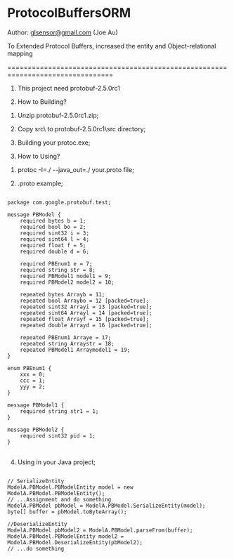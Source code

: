 ProtocolBuffersORM
==================

Author: glsensor@gmail.com (Joe Au)

To Extended Protocol Buffers, increased the entity and Object-relational mapping

================================================================================

1) This project need protobuf-2.5.0rc1

2) How to Building?

1. Unzip protobuf-2.5.0rc1.zip;

2. Copy src\ to protobuf-2.5.0rc1\src directory;

3. Building your protoc.exe;

3) How to Using?

1. protoc -I=./ --java_out=./ your.proto file;

2. .proto example;

<pre>
<code>
package com.google.protobuf.test;

message PBModel {
	required bytes b = 1;
	required bool bo = 2;
	required sint32 i = 3;
	required sint64 l = 4;
	required float f = 5;
	required double d = 6;

	required PBEnum1 e = 7; 
	required string str = 8;
	required PBModel1 model1 = 9;
	required PBModel2 model2 = 10;

	repeated bytes Arrayb = 11;
	repeated bool Arraybo = 12 [packed=true];
	repeated sint32 Arrayi = 13 [packed=true];
	repeated sint64 Arrayl = 14 [packed=true];
	repeated float Arrayf = 15 [packed=true];
	repeated double Arrayd = 16 [packed=true];
	
	repeated PBEnum1 Arraye = 17;
	repeated string Arraystr = 18;
	repeated PBModel1 Arraymodel1 = 19;
}

enum PBEnum1 {
	xxx = 0;
	ccc = 1;
	yyy = 2;
}

message PBModel1 {
	required string str1 = 1;
}

message PBModel2 {
	required sint32 pid = 1;
}
</code>
</pre>

4) Using in your Java project;

<pre>
<code>
// SerializeEntity
ModelA.PBModel.PBModelEntity model = new ModelA.PBModel.PBModelEntity();
// ...Assignment and do something
ModelA.PBModel pbModel = ModelA.PBModel.SerializeEntity(model);
byte[] buffer = pbModel.toByteArray();

//DeserializeEntity
ModelA.PBModel pbModel2 = ModelA.PBModel.parseFrom(buffer);
ModelA.PBModel.PBModelEntity model2 = ModelA.PBModel.DeserializeEntity(pbModel2);
// ...do something
</code>
</pre>

